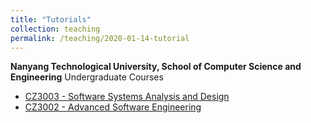 ```yaml
---
title: "Tutorials"
collection: teaching
permalink: /teaching/2020-01-14-tutorial
---
```

**Nanyang Technological University, School of Computer Science and Engineering**
Undergraduate Courses
* [CZ3003 - Software Systems Analysis and Design](https://scse.ntu.edu.sg/Programmes/CurrentStudents/Undergraduate/sw3/Pages/Teaching.aspx)
* [CZ3002 - Advanced Software Engineering](https://scse.ntu.edu.sg/Programmes/CurrentStudents/Undergraduate/Documents/2020/CourseDetails/Year3/CZ3002%20Advanced%20Software%20Engineering.pdf)

